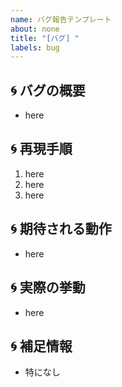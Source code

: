 ```yaml
---
name: バグ報告テンプレート
about: none
title: "[バグ] "
labels: bug
---
```


## :cyclone: バグの概要
<!-- 発生しているバグの内容を簡潔に記述してください -->
- here

## :cyclone: 再現手順
<!-- バグの発生手順を記述してください -->
1. here
2. here
3. here

## :cyclone: 期待される動作
<!-- 本来どのような挙動が期待されるかを記述してください -->
- here

## :cyclone: 実際の挙動
<!-- 現在の動作・発生している問題を記述してください -->
- here

## :cyclone: 補足情報
<!-- スクリーンショット・エラーログ・その他関連情報などがあれば記載してください -->
- 特になし
